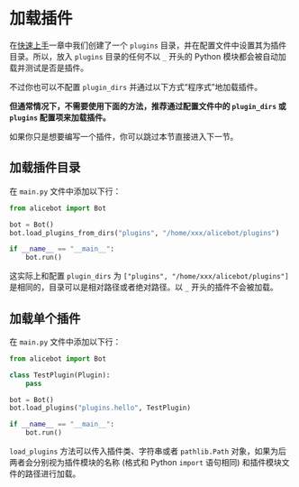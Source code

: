 # 加载插件

在[快速上手](/guide/quick-start.md)一章中我们创建了一个 `plugins` 目录，并在配置文件中设置其为插件目录。所以，放入 `plugins` 目录的任何不以 `_` 开头的 Python 模块都会被自动加载并测试是否是插件。

不过你也可以不配置 `plugin_dirs` 并通过以下方式“程序式”地加载插件。

**但通常情况下，不需要使用下面的方法，推荐通过配置文件中的 `plugin_dirs` 或 `plugins` 配置项来加载插件。**

如果你只是想要编写一个插件，你可以跳过本节直接进入下一节。

## 加载插件目录

在 `main.py` 文件中添加以下行：

```python {4}
from alicebot import Bot

bot = Bot()
bot.load_plugins_from_dirs("plugins", "/home/xxx/alicebot/plugins")

if __name__ == "__main__":
    bot.run()

```

这实际上和配置 `plugin_dirs` 为 `["plugins", "/home/xxx/alicebot/plugins"]` 是相同的，目录可以是相对路径或者绝对路径。以 `_` 开头的插件不会被加载。

## 加载单个插件

在 `main.py` 文件中添加以下行：

```python {7}
from alicebot import Bot

class TestPlugin(Plugin):
    pass

bot = Bot()
bot.load_plugins("plugins.hello", TestPlugin)

if __name__ == "__main__":
    bot.run()

```

`load_plugins` 方法可以传入插件类、字符串或者 `pathlib.Path` 对象，如果为后两者会分别视为插件模块的名称 (格式和 Python `import` 语句相同) 和插件模块文件的路径进行加载。
